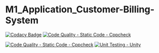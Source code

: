 # M1_Application_Customer-Billing-System
[![Codacy Badge](https://app.codacy.com/project/badge/Grade/9102e50c97e84ea4b02a33677199cdad)](https://www.codacy.com/gh/keerthi1312/M1_Application_Customer-Billing-System/dashboard?utm_source=github.com&amp;utm_medium=referral&amp;utm_content=keerthi1312/M1_Application_Customer-Billing-System&amp;utm_campaign=Badge_Grade)
[![Code Quality - Static Code - Cppcheck](https://github.com/keerthi1312/M1_Application_Customer-Billing-System/actions/workflows/cppcheck.yml/badge.svg)](https://github.com/keerthi1312/M1_Application_Customer-Billing-System/actions/workflows/cppcheck.yml)

[![Code Quality - Static Code - Cppcheck](https://github.com/keerthi1312/M1_Application_Customer-Billing-System/actions/workflows/cppcheck.yml/badge.svg)](https://github.com/keerthi1312/M1_Application_Customer-Billing-System/actions/workflows/cppcheck.yml)
[![Unit Testing - Unity](https://github.com/keerthi1312/M1_Application_Customer-Billing-System/actions/workflows/unity.yml/badge.svg)](https://github.com/keerthi1312/M1_Application_Customer-Billing-System/actions/workflows/unity.yml)
